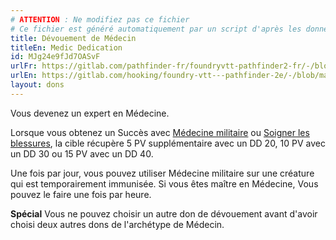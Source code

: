 ```yaml
---
# ATTENTION : Ne modifiez pas ce fichier
# Ce fichier est généré automatiquement par un script d'après les données du module Foundry VTT officiel et de sa traduction
title: Dévouement de Médecin
titleEn: Medic Dedication
id: MJg24e9fJd7OASvF
urlFr: https://gitlab.com/pathfinder-fr/foundryvtt-pathfinder2-fr/-/blob/master/data/feats/MJg24e9fJd7OASvF.htm
urlEn: https://gitlab.com/hooking/foundry-vtt---pathfinder-2e/-/blob/master/packs/data/feats.db/medic-dedication.json
layout: dons
---
```

Vous devenez un expert en Médecine.

Lorsque vous obtenez un Succès avec [Médecine militaire](médecine-militaire.md) ou [Soigner les blessures](../actions/soigner-les-blessures.md), la cible récupère 5 PV supplémentaire avec un DD 20, 10 PV avec un DD 30 ou 15 PV avec un DD 40.

Une fois par jour, vous pouvez utiliser Médecine militaire sur une créature qui est temporairement immunisée. Si vous êtes maître en Médecine, Vous pouvez le faire une fois par heure.

**Spécial** Vous ne pouvez choisir un autre don de dévouement avant d'avoir choisi deux autres dons de l'archétype de Médecin.
